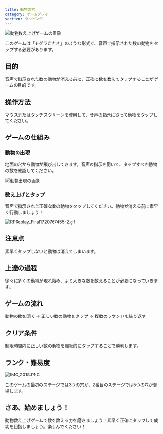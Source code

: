 ```yaml
---
title: 動物の穴
category: ゲームプレイ
section: タッピング
---
```

![動物数え上げゲームの画像](https://help.studycat.com/hc/article_attachments/34829163309209)


このゲームは「モグラたたき」のような形式で、音声で指示された数の動物をタップする必要があります。


## 目的


音声で指示された数の動物が消える前に、正確に数を数えてタップすることがゲームの目的です。


## 操作方法


マウスまたはタッチスクリーンを使用して、音声の指示に従って動物をタップしてください。


## ゲームの仕組み


### 動物の出現


地面の穴から動物が飛び出してきます。音声の指示を聞いて、タップすべき動物の数を確認してください。


![動物出現の画像](https://help.studycat.com/hc/article_attachments/34829163315225)


### 数え上げとタップ


音声で指示された正確な数の動物をタップしてください。動物が消える前に素早く行動しましょう！


![RPReplay_Final1720767455-2.gif](https://help.studycat.com/hc/article_attachments/34975029772825)


## 注意点


素早くタップしないと動物は消えてしまいます。


## 上達の過程


徐々に多くの動物が現れ始め、より大きな数を数えることが必要になっていきます。


## ゲームの流れ


動物の数を聞く → 正しい数の動物をタップ → 複数のラウンドを繰り返す


## クリア条件


制限時間内に正しい数の動物を継続的にタップすることで勝利します。


## ランク・難易度


![IMG_2018.PNG](https://help.studycat.com/hc/article_attachments/34829163311897)


このゲームの最初のステージでは3つの穴が、2番目のステージでは5つの穴が登場します。


## さあ、始めましょう！


動物数え上げゲームで数を数える力を磨きましょう！素早く正確にタップして成功を目指しましょう。楽しんでください！